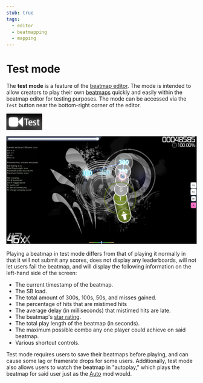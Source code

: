 ```yaml
---
stub: true
tags:
  - editor
  - beatmapping
  - mapping
---
```


# Test mode

The **test mode** is a feature of the [beatmap editor](/wiki/Beatmap_Editor). The mode is intended to allow creators to play their own [beatmaps](/wiki/Beatmaps) quickly and easily within the beatmap editor for testing purposes. The mode can be accessed via the `Test` button near the bottom-right corner of the editor.

![Test mode button](img/test-mode-button.png "The test mode button in the beatmap editor")

![Screenshot of test mode](img/test-mode-example.jpg "Screenshot of a test mode in autoplay")

Playing a beatmap in test mode differs from that of playing it normally in that it will not submit any scores, does not display any leaderboards, will not let users fail the beatmap, and will display the following information on the left-hand side of the screen:

- The current timestamp of the beatmap.
- The SB load.
- The total amount of 300s, 100s, 50s, and misses gained.
- The percentage of hits that are mistimed hits
- The average delay (in milliseconds) that mistimed hits are late.
- The beatmap's [star rating](/wiki/Beatmapping/Star_rating).
- The total play length of the beatmap (in seconds).
- The maximum possible combo any one player could achieve on said beatmap.
- Various shortcut controls.

Test mode requires users to save their beatmaps before playing, and can cause some lag or framerate drops for some users. Additionally, test mode also allows users to watch the beatmap in "autoplay," which plays the beatmap for said user just as the [Auto](/wiki/Game_modifier/Auto) mod would.
